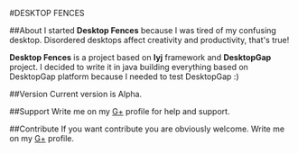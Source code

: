 #DESKTOP FENCES

##About
I started **Desktop Fences** because I was tired of my confusing desktop.
Disordered desktops affect creativity and productivity, that's true!

**Desktop Fences** is a project based on **lyj** framework and **DesktopGap** project.
I decided to write it in java building everything based on DesktopGap platform because I needed to test DesktopGap :)

##Version
Current version is Alpha.

##Support
Write me on my [G+](https://plus.google.com/u/0/+GianAngeloGeminiani) profile for help and support.

##Contribute
If you want contribute you are obviously welcome.
Write me on my [G+](https://plus.google.com/u/0/+GianAngeloGeminiani) profile.
